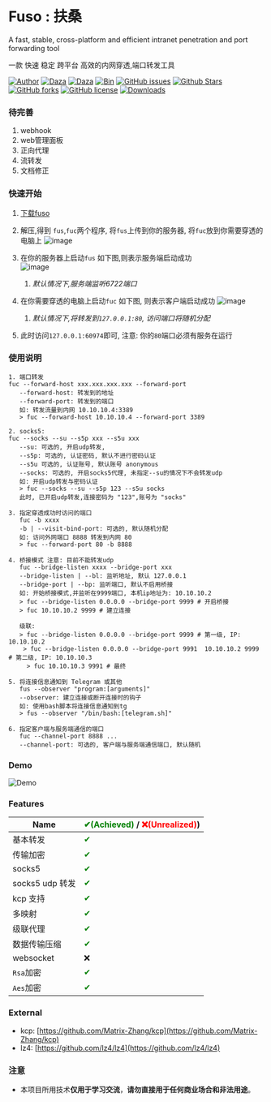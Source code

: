 # Fuso : 扶桑

A fast, stable, cross-platform and efficient intranet penetration and port forwarding tool

一款 快速 稳定 跨平台 高效的内网穿透,端口转发工具

[![Author](https://img.shields.io/badge/Author-editso-blueviolet)](https://github.com/editso)
[![Daza](https://img.shields.io/badge/Misc-1x2Bytes-blueviolet)](https://github.com/B1eed)
[![Daza](https://img.shields.io/badge/Misc-ifishzz-blueviolet)](https://github.com/ifishzz)
[![Bin](https://img.shields.io/badge/Fuso-Bin-ff69b4)](https://github.com/editso/fuso/releases)
[![GitHub issues](https://img.shields.io/github/issues/editso/fuso)](https://github.com/editso/fuso/issues)
[![Github Stars](https://img.shields.io/github/stars/editso/fuso)](https://github.com/editso/fuso)
[![GitHub forks](https://img.shields.io/github/forks/editso/fuso)](https://github.com/editso/fuso)
[![GitHub license](https://img.shields.io/github/license/editso/fuso)](https://github.com/editso/fuso)
[![Downloads](https://img.shields.io/github/downloads/editso/fuso/total?label=Release%20Download)](https://github.com/editso/fuso/releases/latest)

### 待完善
1. webhook
2. web管理面板
3. 正向代理
4. 流转发
5. 文档修正

### 快速开始
1. [下载fuso](https://github.com/editso/fuso/releases/latest)

2. 解压,得到 `fus`,`fuc`两个程序, 将`fus`上传到你的服务器, 将`fuc`放到你需要穿透的电脑上
   ![image](doc/image/step-1.jpg)

3. 在你的服务器上启动`fus` 如下图,则表示服务端启动成功  
   ![image](doc/image/step-2.jpg)
   1. *默认情况下,服务端监听6722端口*  

4. 在你需要穿透的电脑上启动`fuc` 如下图, 则表示客户端启动成功
   ![image](doc/image/step-3.jpg)
   1. *默认情况下,将转发到`127.0.0.1:80`, 访问端口将随机分配*

5. 此时访问`127.0.0.1:60974`即可, 注意: 你的`80`端口必须有服务在运行

### 使用说明
```
1. 端口转发
fuc --forward-host xxx.xxx.xxx.xxx --forward-port
   --forward-host: 转发到的地址
   --forward-port: 转发到的端口
   如: 转发流量到内网 10.10.10.4:3389
   > fuc --forward-host 10.10.10.4 --forward-port 3389

2. socks5:
fuc --socks --su --s5p xxx --s5u xxx
   --su: 可选的, 开启udp转发, 
   --s5p: 可选的, 认证密码, 默认不进行密码认证
   --s5u 可选的, 认证账号, 默认账号 anonymous
   --socks: 可选的, 开启socks5代理, 未指定--su的情况下不会转发udp
   如: 开启udp转发与密码认证
   > fuc --socks --su --s5p 123 --s5u socks
   此时, 已开启udp转发,连接密码为 "123",账号为 "socks"

3. 指定穿透成功时访问的端口
   fuc -b xxxx
   -b | --visit-bind-port: 可选的, 默认随机分配
   如: 访问外网端口 8888 转发到内网 80
   > fuc --forward-port 80 -b 8888
   
4. 桥接模式 注意: 目前不能转发udp
   fuc --bridge-listen xxxx --bridge-port xxx 
   --bridge-listen | --bl: 监听地址, 默认 127.0.0.1
   --bridge-port | --bp: 监听端口, 默认不启用桥接
   如: 开始桥接模式,并监听在9999端口, 本机ip地址为: 10.10.10.2
   > fuc --bridge-listen 0.0.0.0 --bridge-port 9999 # 开启桥接
   > fuc 10.10.10.2 9999 # 建立连接

   级联: 
   > fuc --bridge-listen 0.0.0.0 --bridge-port 9999 # 第一级, IP: 10.10.10.2
    > fuc --bridge-listen 0.0.0.0 --bridge-port 9991  10.10.10.2 9999 # 第二级, IP: 10.10.10.3
     > fuc 10.10.10.3 9991 # 最终 

5. 将连接信息通知到 Telegram 或其他
   fus --observer "program:[arguments]"
   --observer: 建立连接或断开连接时的钩子
   如: 使用bash脚本将连接信息通知到tg
   > fus --observer "/bin/bash:[telegram.sh]"

6. 指定客户端与服务端通信的端口
   fuc --channel-port 8888 ...
   --channel-port: 可选的, 客户端与服务端通信端口, 默认随机
```


### Demo
![Demo](demo/demo.gif)

### Features

| Name            | <font color="green">✔(Achieved)</font> / <font color="red">❌(Unrealized)</font>) |
| --------------- | --------------------------------------------------------------------------------- |
| 基本转发        | <font color="green">✔</font>                                                      |
| 传输加密        | <font color="green">✔</font>                                                      |
| socks5          | <font color="green">✔</font>                                                      |
| socks5 udp 转发 | <font color="green">✔</font>                                                      |
| kcp 支持        | <font color="green">✔<font>                                                       |
| 多映射          | <font color="green">✔</font>                                                      |
| 级联代理        | <font color="green">✔</font>                                                      |
| 数据传输压缩    | <font color="green">✔</font>                                                      |
| websocket       | <font color="">❌</font>                                                      |
| `Rsa`加密       | <font color="green">✔</font>                                                      |
| `Aes`加密       | <font color="green">✔</font>                                                      |


### External

- kcp: [https://github.com/Matrix-Zhang/kcp](https://github.com/Matrix-Zhang/kcp)
- lz4: [https://github.com/lz4/lz4](https://github.com/lz4/lz4)

### 注意

- 本项目所用技术**仅用于学习交流**，**请勿直接用于任何商业场合和非法用途**。
